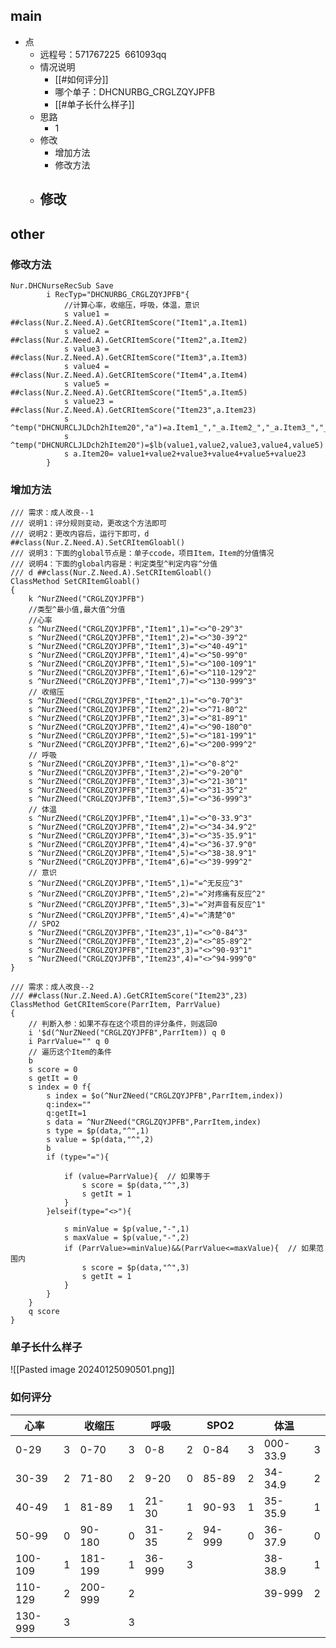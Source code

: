 ## main

- 点
	- 远程号：571767225  661093qq
	- 情况说明
		- [[#如何评分]]
		- 哪个单子：DHCNURBG_CRGLZQYJPFB
		- [[#单子长什么样子]]
	- 思路
		- 1
	- 修改
		- 增加方法
		- 修改方法
	- 修改
		- 



## other

### 修改方法

```
Nur.DHCNurseRecSub Save
		i RecTyp="DHCNURBG_CRGLZQYJPFB"{
			//计算心率，收缩压，呼吸，体温，意识
			s value1 = ##class(Nur.Z.Need.A).GetCRItemScore("Item1",a.Item1)
			s value2 = ##class(Nur.Z.Need.A).GetCRItemScore("Item2",a.Item2)
			s value3 = ##class(Nur.Z.Need.A).GetCRItemScore("Item3",a.Item3)
			s value4 = ##class(Nur.Z.Need.A).GetCRItemScore("Item4",a.Item4)
			s value5 = ##class(Nur.Z.Need.A).GetCRItemScore("Item5",a.Item5)
			s value23 = ##class(Nur.Z.Need.A).GetCRItemScore("Item23",a.Item23)
			s ^temp("DHCNURCLJLDch2hItem20","a")=a.Item1_","_a.Item2_","_a.Item3_","_a.Item4_","_a.Item5
			s ^temp("DHCNURCLJLDch2hItem20")=$lb(value1,value2,value3,value4,value5)
			s a.Item20= value1+value2+value3+value4+value5+value23
		}
```


### 增加方法

```
/// 需求：成人改良--1
/// 说明1：评分规则变动，更改这个方法即可
/// 说明2：更改内容后，运行下即可，d ##class(Nur.Z.Need.A).SetCRItemGloabl()
/// 说明3：下面的global节点是：单子ccode，项目Item，Item的分值情况
/// 说明4：下面的global内容是：判定类型^判定内容^分值
/// d ##class(Nur.Z.Need.A).SetCRItemGloabl()
ClassMethod SetCRItemGloabl()
{
	k ^NurZNeed("CRGLZQYJPFB")
	//类型^最小值,最大值^分值
	//心率
	s ^NurZNeed("CRGLZQYJPFB","Item1",1)="<>^0-29^3"
	s ^NurZNeed("CRGLZQYJPFB","Item1",2)="<>^30-39^2"
	s ^NurZNeed("CRGLZQYJPFB","Item1",3)="<>^40-49^1"
	s ^NurZNeed("CRGLZQYJPFB","Item1",4)="<>^50-99^0"
	s ^NurZNeed("CRGLZQYJPFB","Item1",5)="<>^100-109^1"
	s ^NurZNeed("CRGLZQYJPFB","Item1",6)="<>^110-129^2"
	s ^NurZNeed("CRGLZQYJPFB","Item1",7)="<>^130-999^3"
	// 收缩压
	s ^NurZNeed("CRGLZQYJPFB","Item2",1)="<>^0-70^3"
	s ^NurZNeed("CRGLZQYJPFB","Item2",2)="<>^71-80^2"
	s ^NurZNeed("CRGLZQYJPFB","Item2",3)="<>^81-89^1"
	s ^NurZNeed("CRGLZQYJPFB","Item2",4)="<>^90-180^0"
	s ^NurZNeed("CRGLZQYJPFB","Item2",5)="<>^181-199^1"
	s ^NurZNeed("CRGLZQYJPFB","Item2",6)="<>^200-999^2"
	// 呼吸
	s ^NurZNeed("CRGLZQYJPFB","Item3",1)="<>^0-8^2"
	s ^NurZNeed("CRGLZQYJPFB","Item3",2)="<>^9-20^0"
	s ^NurZNeed("CRGLZQYJPFB","Item3",3)="<>^21-30^1"
	s ^NurZNeed("CRGLZQYJPFB","Item3",4)="<>^31-35^2"
	s ^NurZNeed("CRGLZQYJPFB","Item3",5)="<>^36-999^3"
	// 体温
	s ^NurZNeed("CRGLZQYJPFB","Item4",1)="<>^0-33.9^3"
	s ^NurZNeed("CRGLZQYJPFB","Item4",2)="<>^34-34.9^2"
	s ^NurZNeed("CRGLZQYJPFB","Item4",3)="<>^35-35.9^1"
	s ^NurZNeed("CRGLZQYJPFB","Item4",4)="<>^36-37.9^0"
	s ^NurZNeed("CRGLZQYJPFB","Item4",5)="<>^38-38.9^1"
	s ^NurZNeed("CRGLZQYJPFB","Item4",6)="<>^39-999^2"
	// 意识
	s ^NurZNeed("CRGLZQYJPFB","Item5",1)="=^无反应^3"
	s ^NurZNeed("CRGLZQYJPFB","Item5",2)="=^对疼痛有反应^2"
	s ^NurZNeed("CRGLZQYJPFB","Item5",3)="=^对声音有反应^1"
	s ^NurZNeed("CRGLZQYJPFB","Item5",4)="=^清楚^0"
	// SPO2
	s ^NurZNeed("CRGLZQYJPFB","Item23",1)="<>^0-84^3"
	s ^NurZNeed("CRGLZQYJPFB","Item23",2)="<>^85-89^2"
	s ^NurZNeed("CRGLZQYJPFB","Item23",3)="<>^90-93^1"
	s ^NurZNeed("CRGLZQYJPFB","Item23",4)="<>^94-999^0"
}

/// 需求：成人改良--2
/// ##class(Nur.Z.Need.A).GetCRItemScore("Item23",23)
ClassMethod GetCRItemScore(ParrItem, ParrValue)
{
	// 判断入参：如果不存在这个项目的评分条件，则返回0
	i '$d(^NurZNeed("CRGLZQYJPFB",ParrItem)) q 0
	i ParrValue="" q 0
	// 遍历这个Item的条件
	b
	s score = 0
	s getIt = 0
	s index = 0 f{
		s index = $o(^NurZNeed("CRGLZQYJPFB",ParrItem,index))
		q:index=""
		q:getIt=1
		s data = ^NurZNeed("CRGLZQYJPFB",ParrItem,index)
		s type = $p(data,"^",1)
		s value = $p(data,"^",2)
		b
		if (type="="){
			
			if (value=ParrValue){  // 如果等于
				s score = $p(data,"^",3)
				s getIt = 1
			}
		}elseif(type="<>"){
			
			s minValue = $p(value,"-",1)
			s maxValue = $p(value,"-",2)
			if (ParrValue>=minValue)&&(ParrValue<=maxValue){  // 如果范围内
				s score = $p(data,"^",3)
				s getIt = 1
			}
		}
	}
	q score
}
```

### 单子长什么样子

![[Pasted image 20240125090501.png]]
### 如何评分

| 心率 |  | 收缩压 |  | 呼吸 |  | SPO2 |  | 体温 |  |
| ---- | ---- | ---- | ---- | ---- | ---- | ---- | ---- | ---- | ---- |
| 0-29 | 3 | 0-70 | 3 | 0-8 | 2 | 0-84 | 3 | 000-33.9 | 3 |
| 30-39 | 2 | 71-80 | 2 | 9-20 | 0 | 85-89 | 2 | 34-34.9 | 2 |
| 40-49 | 1 | 81-89 | 1 | 21-30 | 1 | 90-93 | 1 | 35-35.9 | 1 |
| 50-99 | 0 | 90-180 | 0 | 31-35 | 2 | 94-999 | 0 | 36-37.9 | 0 |
| 100-109 | 1 | 181-199 | 1 | 36-999 | 3 |  |  | 38-38.9 | 1 |
| 110-129 | 2 | 200-999 | 2 |  |  |  |  | 39-999 | 2 |
| 130-999 | 3 |  | 3 |  |  |  |  |  |  |

